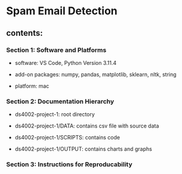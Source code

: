 # Spam Email Detection


## contents:


### Section 1: Software and Platforms

- software: VS Code, Python Version 3.11.4

- add-on packages: numpy, pandas, matplotlib, sklearn, nltk, string

- platform: mac


### Section 2: Documentation Hierarchy

- ds4002-project-1: root directory

- ds4002-project-1/DATA: contains csv file with source data

- ds4002-project-1/SCRIPTS: contains code

- ds4002-project-1/OUTPUT: contains charts and graphs



### Section 3: Instructions for Reproducability


